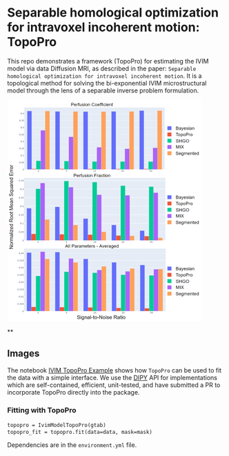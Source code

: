 # Separable homological optimization for intravoxel incoherent motion: TopoPro

This repo demonstrates a framework (TopoPro) for estimating the IVIM model via data Diffusion MRI,
as described in the paper: `Separable homological optimization for intravoxel incoherent motion`. It is a topological method for solving the bi-exponential IVIM microstructural model through the lens of a separable inverse problem formulation.

<img src="https://github.com/ShreyasFadnavis/topopro/blob/master/figs/comparison_bar_chart.PNG" width="450" height="512" title="TopoPro Comparison">

**

## Images

The notebook [IVIM TopoPro Example](notebooks/ivim_topopro_example.ipynb) shows how `TopoPro` can be used to fit the data with a simple interface. We use the [DIPY](www.dipy.org) API for implementations which are self-contained, efficient, unit-tested, and have submitted a PR to incorporate TopoPro directly into the package.

### Fitting with TopoPro
```
topopro = IvimModelTopoPro(gtab)
topopro_fit = topopro.fit(data=data, mask=mask)
```

Dependencies are in the `environment.yml` file.
